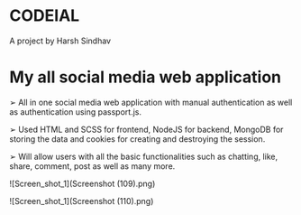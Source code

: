 # CODEIAL
A project by Harsh Sindhav

# My all social media web application

➢	All in one social media web application with manual authentication as well as authentication using passport.js.

➢	Used HTML and SCSS for frontend, NodeJS for backend, MongoDB for storing the data and cookies for creating and destroying the session.

➢	Will allow users with all the basic functionalities such as chatting, like, share, comment, post as well as many more.   

![Screen_shot_1](Screenshot (109).png)

![Screen_shot_1](Screenshot (110).png)
